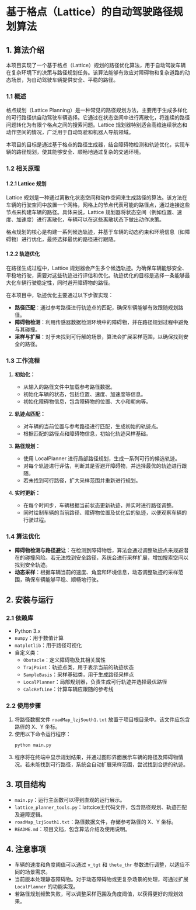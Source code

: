 # 基于格点（Lattice）的自动驾驶路径规划算法

## 1. 算法介绍

本项目实现了一个基于格点（Lattice）规划的路径优化算法，用于自动驾驶车辆在复杂环境下的决策与路径规划任务。该算法能够有效应对障碍物和复杂道路的动态场景，为自动驾驶车辆提供安全、平稳的路径。

### 1.1 概述

格点规划（Lattice Planning）是一种常见的路径规划方法，主要用于生成多样化的可行路径供自动驾驶车辆选择。它通过在状态空间中进行离散化，将连续的路径问题转化为有限个格点之间的搜索问题。Lattice 规划器特别适合高维连续状态和动作空间的情况，广泛用于自动驾驶和机器人导航领域。

本项目的目标是通过基于格点的路径生成器，结合障碍物检测和轨迹优化，实现车辆的路径规划，使其能够安全、顺畅地通过复杂的交通环境。

### 1.2 相关原理

#### 1.2.1 Lattice 规划

Lattice 规划是一种通过离散化状态空间和动作空间来生成路径的算法。该方法在车辆的行驶空间中放置一个网格，网格上的节点代表可能的路径点，通过连接这些节点来构建车辆的路径。具体来说，Lattice 规划器将状态空间（例如位置、速度、加速度）进行离散化，车辆可以在这些离散状态下做出动作决策。

格点规划的核心是构建一系列候选轨迹，并基于车辆的动态约束和环境信息（如障碍物）进行优化，最终选择最优的路径进行跟随。

#### 1.2.2 轨迹优化

在路径生成过程中，Lattice 规划器会产生多个候选轨迹。为确保车辆能够安全、平稳地行驶，需要对这些轨迹进行评估和优化。轨迹优化的目标是选择一条能够最大化车辆行驶稳定性，同时避开障碍物的路径。

在本项目中，轨迹优化主要通过以下步骤实现：
- **路径匹配**：通过参考路径进行轨迹点的匹配，确保车辆能够有效跟随规划路径。
- **障碍物检测**：利用传感器数据检测环境中的障碍物，并在路径规划过程中避免与其碰撞。
- **采样与扩展**：对于未找到可行解的场景，算法会扩展采样范围，以确保找到安全的路径。

### 1.3 工作流程

1. **初始化：**
   * 从输入的路径文件中加载参考路径数据。
   * 初始化车辆的状态，包括位置、速度、加速度等信息。
   * 初始化障碍物信息，包含障碍物的位置、大小和朝向等。

2. **轨迹点匹配：**
   * 对车辆的当前位置与参考路径进行匹配，生成初始的轨迹点。
   * 根据匹配的路径点和障碍物信息，初始化轨迹采样基础。

3. **路径规划：**
   * 使用 LocalPlanner 进行局部路径规划，生成一系列可行的候选轨迹。
   * 对每个轨迹进行评估，判断其是否避开障碍物，并选择最优的轨迹进行跟随。
   * 若未找到可行路径，扩大采样范围并重新进行规划。

4. **实时更新：**
   * 在每个时间步，车辆根据当前状态更新轨迹，并实时进行路径调整。
   * 同时绘制车辆的当前路径、障碍物位置及优化后的轨迹，以便观察车辆的行驶过程。

### 1.4 算法优化

* **障碍物检测与路径避让**：在检测到障碍物后，算法会通过调整轨迹点来规避潜在的碰撞风险。若无法找到安全路径，系统会进行采样扩展，增加搜索空间以找到安全轨迹。
* **动态采样**：根据车辆当前的速度、角度和环境信息，动态调整轨迹的采样范围，确保车辆能够平稳、顺畅地行驶。

## 2. 安装与运行

### 2.1 依赖库

- Python 3.x
- `numpy`：用于数值计算
- `matplotlib`：用于路径可视化
- 自定义类：
  - `Obstacle`：定义障碍物及其相关属性
  - `TrajPoint`：轨迹点类，用于表示当前的轨迹状态
  - `SampleBasis`：采样基础类，用于生成路径采样点
  - `LocalPlanner`：局部规划器，负责生成可行轨迹并选择最优路径
  - `CalcRefLine`：计算车辆应跟随的参考线

### 2.2 使用步骤

1. 将路径数据文件 `roadMap_lzjSouth1.txt` 放置于项目根目录中。该文件应包含路径的 X、Y 坐标。
2. 使用以下命令运行程序：
    ```bash
    python main.py
    ```
3. 程序将在终端中显示规划结果，并通过图形界面展示车辆的路径及障碍物情况。若未能找到可行路径，系统会自动扩展采样范围，尝试找到合适的轨迹。

## 3. 项目结构

- `main.py`：运行主函数可以得到直观的运行展示。
- `lattice_planner_tools.py`：lattcice主代码文件，包含路径规划、轨迹匹配及避障逻辑。
- `roadMap_lzjSouth1.txt`：路径数据文件，存储参考路径的 X、Y 坐标。
- `README.md`：项目文档，包含算法介绍及使用说明。

## 4. 注意事项

- 车辆的速度和角度阈值可以通过 `v_tgt` 和 `theta_thr` 参数进行调整，以适应不同的场景需求。
- 当前版本处理静态障碍物。对于动态障碍物或更复杂场景的处理，可通过扩展 `LocalPlanner` 的功能实现。
- 若路径规划频繁失败，可以调整采样范围及角度阈值，以获得更好的规划效果。


